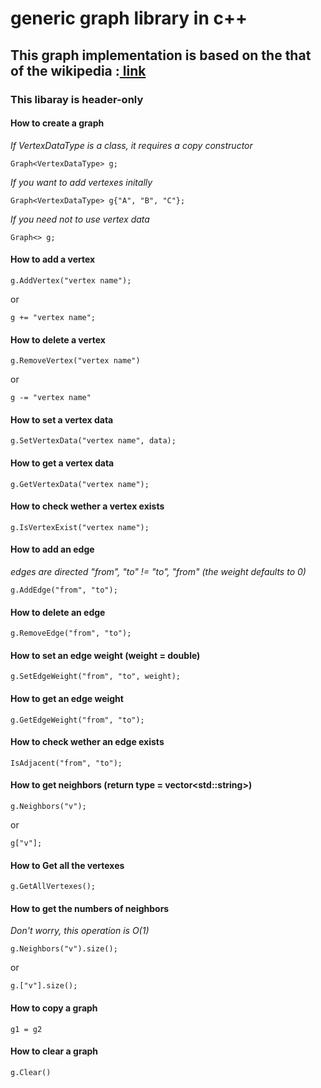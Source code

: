# generic graph library in c++
## This graph implementation is based on the that of the wikipedia :<a href=https://en.wikipedia.org/wiki/Graph_(abstract_data_type)#Operations> link </a>

### This libaray is header-only

#### How to create a graph
*If VertexDataType is a class, it requires a copy constructor*
   
    Graph<VertexDataType> g;
*If you want to add vertexes initally*
    
    Graph<VertexDataType> g{"A", "B", "C"};
*If you need not to use vertex data*

    Graph<> g;

#### How to add a vertex
    g.AddVertex("vertex name");

or

    g += "vertex name";

#### How to delete a vertex
    g.RemoveVertex("vertex name")

or

    g -= "vertex name"
#### How to set a vertex data
    g.SetVertexData("vertex name", data);

#### How to get a vertex data
    g.GetVertexData("vertex name");

#### How to check wether a vertex exists
    g.IsVertexExist("vertex name");
#### How to add an edge
*edges are directed "from", "to" != "to", "from"*
*(the weight defaults to 0)*

    g.AddEdge("from", "to");

#### How to delete an edge
    g.RemoveEdge("from", "to");
#### How to set an edge weight (weight = double)
    g.SetEdgeWeight("from", "to", weight);
#### How to get an edge weight
    g.GetEdgeWeight("from", "to");

#### How to check wether an edge exists  
    IsAdjacent("from", "to");
#### How to get neighbors (return type = vector\<std::string>)
    g.Neighbors("v");

or

    g["v"];
#### How to Get all the vertexes
    g.GetAllVertexes();

#### How to get the numbers of neighbors
*Don't worry, this operation is O(1)*

    g.Neighbors("v").size();
    
or

    g.["v"].size();

#### How to copy a graph
    g1 = g2
#### How to clear a graph 
    g.Clear()
